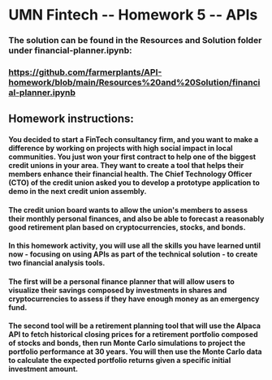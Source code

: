 # UMN Fintech -- Homework 5 -- APIs
### The solution can be found in the Resources and Solution folder under financial-planner.ipynb:
### https://github.com/farmerplants/API-homework/blob/main/Resources%20and%20Solution/financial-planner.ipynb

## Homework instructions:
#### You decided to start a FinTech consultancy firm, and you want to make a difference by working on projects with high social impact in local communities. You just won your first contract to help one of the biggest credit unions in your area. They want to create a tool that helps their members enhance their financial health. The Chief Technology Officer (CTO) of the credit union asked you to develop a prototype application to demo in the next credit union assembly.
#### The credit union board wants to allow the union's members to assess their monthly personal finances, and also be able to forecast a reasonably good retirement plan based on cryptocurrencies, stocks, and bonds.
#### In this homework activity, you will use all the skills you have learned until now - focusing on using APIs as part of the technical solution - to create two financial analysis tools.
#### The first will be a personal finance planner that will allow users to visualize their savings composed by investments in shares and cryptocurrencies to assess if they have enough money as an emergency fund.
#### The second tool will be a retirement planning tool that will use the Alpaca API to fetch historical closing prices for a retirement portfolio composed of stocks and bonds, then run Monte Carlo simulations to project the portfolio performance at 30 years. You will then use the Monte Carlo data to calculate the expected portfolio returns given a specific initial investment amount.
